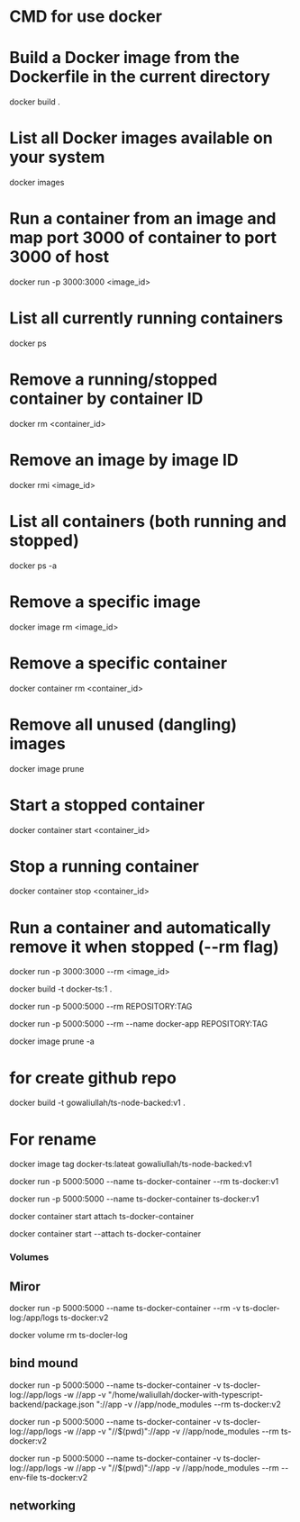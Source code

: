 # CMD for use docker


# Build a Docker image from the Dockerfile in the current directory
docker build .

# List all Docker images available on your system
docker images


# Run a container from an image and map port 3000 of container to port 3000 of host
docker run -p 3000:3000 <image_id>



# List all currently running containers
docker ps 


# Remove a running/stopped container by container ID
docker rm <container_id>


# Remove an image by image ID
docker rmi <image_id>


# List all containers (both running and stopped)
docker ps -a

# Remove a specific image
docker image rm <image_id>

# Remove a specific container
docker container rm <container_id>


# Remove all unused (dangling) images
docker image prune

# Start a stopped container
docker container start <container_id>

# Stop a running container
docker container stop <container_id>


# Run a container and automatically remove it when stopped (--rm flag)
docker run -p 3000:3000 --rm <image_id>


docker build -t docker-ts:1 .


docker run -p 5000:5000 --rm REPOSITORY:TAG


docker run -p 5000:5000 --rm --name docker-app REPOSITORY:TAG

docker image prune -a


# for create github repo
docker build -t gowaliullah/ts-node-backed:v1 .

# For rename
docker image tag docker-ts:lateat gowaliullah/ts-node-backed:v1

docker run -p 5000:5000 --name ts-docker-container --rm ts-docker:v1


docker run -p 5000:5000 --name ts-docker-container ts-docker:v1


docker container start attach ts-docker-container

docker container start --attach ts-docker-container


### Volumes
## Miror


 docker run -p 5000:5000 --name ts-docker-container --rm -v ts-docler-log:/app/logs ts-docker:v2

 docker volume rm ts-docler-log


## bind mound
docker run -p 5000:5000 --name ts-docker-container -v ts-docler-log://app/logs -w //app  -v "/home/waliullah/docker-with-typescript-backend/package.json
"://app -v //app/node_modules --rm  ts-docker:v2     

docker run -p 5000:5000 --name ts-docker-container -v ts-docler-log://app/logs -w //app  -v "//$(pwd)"://app -v //app/node_modules --rm  ts-docker:v2  

docker run -p 5000:5000 --name ts-docker-container -v ts-docler-log://app/logs -w //app  -v "//$(pwd)"://app -v //app/node_modules --rm --env-file ts-docker:v2  


## networking